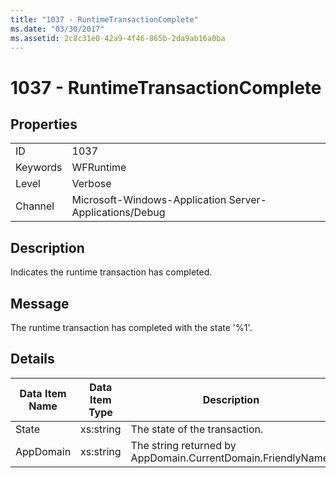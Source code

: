 ```yaml
---
title: "1037 - RuntimeTransactionComplete"
ms.date: "03/30/2017"
ms.assetid: 2c8c31e0-42a9-4f46-865b-2da9ab16a0ba
---
```

# 1037 - RuntimeTransactionComplete

## Properties  
  
|||  
|-|-|  
|ID|1037|  
|Keywords|WFRuntime|  
|Level|Verbose|  
|Channel|Microsoft-Windows-Application Server-Applications/Debug|  
  
## Description  

 Indicates the runtime transaction has completed.  
  
## Message  

 The runtime transaction has completed with the state '%1'.  
  
## Details  
  
|Data Item Name|Data Item Type|Description|  
|--------------------|--------------------|-----------------|  
|State|xs:string|The state of the transaction.|  
|AppDomain|xs:string|The string returned by AppDomain.CurrentDomain.FriendlyName.|
